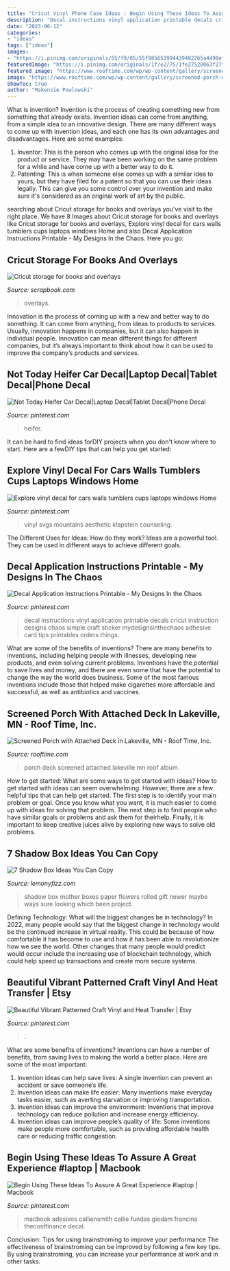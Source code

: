 ```yaml
---
title: "Cricut Vinyl Phone Case Ideas : Begin Using These Ideas To Assure A Great Experience #laptop"
description: "Decal instructions vinyl application printable decals cricut instruction designs chaos simple craft sticker mydesignsinthechaos adhesive card tips printables orders things"
date: "2023-06-12"
categories:
- "ideas"
tags: ["ideas"]
images:
- "https://i.pinimg.com/originals/55/f9/85/55f985653994439482265a4490efb4e9.jpg"
featuredImage: "https://i.pinimg.com/originals/1f/e2/75/1fe27520063f27f136321617c73f38bf.jpg"
featured_image: "https://www.rooftime.com/wp/wp-content/gallery/screened-porch-with-attached-deck-in-lakeville-mn/87922-dsc02163.jpg"
image: "https://www.rooftime.com/wp/wp-content/gallery/screened-porch-with-attached-deck-in-lakeville-mn/87922-dsc02163.jpg"
ShowToc: true
author: "Makenzie Powlowski"
---
```



What is invention?
Invention is the process of creating something new from something that already exists. Invention ideas can come from anything, from a simple idea to an innovative design. There are many different ways to come up with invention ideas, and each one has its own advantages and disadvantages. Here are some examples: 
1. Inventor: This is the person who comes up with the original idea for the product or service. They may have been working on the same problem for a while and have come up with a better way to do it. 
2. Patenting: This is when someone else comes up with a similar idea to yours, but they have filed for a patent so that you can use their ideas legally. This can give you some control over your invention and make sure it's considered as an original work of art by the public. 

	

		
searching about Cricut storage for books and overlays you've visit to the right place. We have 8 Images about Cricut storage for books and overlays like Cricut storage for books and overlays, Explore vinyl decal for cars walls tumblers cups laptops windows Home and also Decal Application Instructions Printable - My Designs In the Chaos. Here you go:
		
    
## Cricut Storage For Books And Overlays

<img loading=lazy src="https://www.scrapbook.com/gallery/source/48/487763/CricutBookStorage.jpg" onerror="this.onerror=null;this.src='https://tse4.mm.bing.net/th?id=OIP.KUfbA6ACnJ-ebfRMps5xWwHaLH&amp;pid=15.1';" alt="Cricut storage for books and overlays">

_Source: scrapbook.com_

>overlays. 

	

Innovation is the process of coming up with a new and better way to do something. It can come from anything, from ideas to products to services. Usually, innovation happens in companies, but it can also happen in individual people. Innovation can mean different things for different companies, but it’s always important to think about how it can be used to improve the company’s products and services.

    
## Not Today Heifer Car Decal|Laptop Decal|Tablet Decal|Phone Decal

<img loading=lazy src="https://i.pinimg.com/736x/d5/3a/d5/d53ad511af5b195a9251fcb0a0d2868c.jpg" onerror="this.onerror=null;this.src='https://tse3.mm.bing.net/th?id=OIP.LQMmB-jREJva84ceF0oPHwHaHa&amp;pid=15.1';" alt="Not Today Heifer Car Decal|Laptop Decal|Tablet Decal|Phone Decal">

_Source: pinterest.com_

>heifer. 

	

It can be hard to find ideas forDIY projects when you don't know where to start. Here are a fewDIY tips that can help you get started: 

    
## Explore Vinyl Decal For Cars Walls Tumblers Cups Laptops Windows Home

<img loading=lazy src="https://i.pinimg.com/736x/8e/04/d0/8e04d08ea1f3196f84d927122076d141.jpg" onerror="this.onerror=null;this.src='https://tse1.mm.bing.net/th?id=OIP.yWr-4XRsJU1STs4Sk6FDwAHaJb&amp;pid=15.1';" alt="Explore vinyl decal for cars walls tumblers cups laptops windows Home">

_Source: pinterest.com_

>vinyl svgs mountains aesthetic klapstein counseling. 

	

The Different Uses for Ideas: How do they work?
Ideas are a powerful tool. They can be used in different ways to achieve different goals.

    
## Decal Application Instructions Printable - My Designs In The Chaos

<img loading=lazy src="https://i.pinimg.com/originals/55/f9/85/55f985653994439482265a4490efb4e9.jpg" onerror="this.onerror=null;this.src='https://tse3.mm.bing.net/th?id=OIP.AOUKcYLYUfDJfhdXV33ukgHaLG&amp;pid=15.1';" alt="Decal Application Instructions Printable - My Designs In the Chaos">

_Source: pinterest.com_

>decal instructions vinyl application printable decals cricut instruction designs chaos simple craft sticker mydesignsinthechaos adhesive card tips printables orders things. 

	

What are some of the benefits of inventions?
There are many benefits to inventions, including helping people with illnesses, developing new products, and even solving current problems. Inventions have the potential to save lives and money, and there are even some that have the potential to change the way the world does business. Some of the most famous inventions include those that helped make cigarettes more affordable and successful, as well as antibiotics and vaccines.

    
## Screened Porch With Attached Deck In Lakeville, MN - Roof Time, Inc.

<img loading=lazy src="https://www.rooftime.com/wp/wp-content/gallery/screened-porch-with-attached-deck-in-lakeville-mn/87922-dsc02163.jpg" onerror="this.onerror=null;this.src='https://tse2.mm.bing.net/th?id=OIP.k0lROaCkZ05AGB3E_uHz-gEgDY&amp;pid=15.1';" alt="Screened Porch with Attached Deck in Lakeville, MN - Roof Time, Inc.">

_Source: rooftime.com_

>porch deck screened attached lakeville mn roof album. 

	

How to get started: What are some ways to get started with ideas?
How to get started with ideas can seem overwhelming. However, there are a few helpful tips that can help get started. The first step is to identify your main problem or goal. Once you know what you want, it is much easier to come up with ideas for solving that problem. The next step is to find people who have similar goals or problems and ask them for theirhelp. Finally, it is important to keep creative juices alive by exploring new ways to solve old problems.

    
## 7 Shadow Box Ideas You Can Copy

<img loading=lazy src="https://lemonyfizz.com/wp-content/uploads/2019/05/mother_shadow_box_9-768x1024.jpg" onerror="this.onerror=null;this.src='https://tse1.mm.bing.net/th?id=OIP.dU-SIlwhbYZZCwLOqjNK4QHaJ4&amp;pid=15.1';" alt="7 Shadow Box Ideas You Can Copy">

_Source: lemonyfizz.com_

>shadow box mother boxes paper flowers rolled gift newer maybe ways sure looking which been project. 

	

Defining Technology: What will the biggest changes be in technology?
In 2022, many people would say that the biggest change in technology would be the continued increase in virtual reality. This could be because of how comfortable it has become to use and how it has been able to revolutionize how we see the world. Other changes that many people would predict would occur include the increasing use of blockchain technology, which could help speed up transactions and create more secure systems.

    
## Beautiful Vibrant Patterned Craft Vinyl And Heat Transfer | Etsy

<img loading=lazy src="https://i.pinimg.com/originals/e0/b2/6c/e0b26cc985ce07278a7004137bad5659.jpg" onerror="this.onerror=null;this.src='https://tse4.mm.bing.net/th?id=OIP.eYSWRjHLKuZPAmD9gf7knwHaJ3&amp;pid=15.1';" alt="Beautiful Vibrant Patterned Craft Vinyl and Heat Transfer | Etsy">

_Source: pinterest.com_

>. 

	

What are some benefits of inventions?
Inventions can have a number of benefits, from saving lives to making the world a better place. Here are some of the most important: 
1. Invention ideas can help save lives: A single invention can prevent an accident or save someone’s life. 
2. Invention ideas can make life easier: Many inventions make everyday tasks easier, such as averting starvation or improving transportation. 
3. Invention ideas can improve the environment: Inventions that improve technology can reduce pollution and increase energy efficiency. 
4. Invention ideas can improve people’s quality of life: Some inventions make people more comfortable, such as providing affordable health care or reducing traffic congestion.

    
## Begin Using These Ideas To Assure A Great Experience #laptop | Macbook

<img loading=lazy src="https://i.pinimg.com/originals/1f/e2/75/1fe27520063f27f136321617c73f38bf.jpg" onerror="this.onerror=null;this.src='https://tse4.mm.bing.net/th?id=OIP.FW-O75E6E8ZRPRH7NOrNpAHaJ4&amp;pid=15.1';" alt="Begin Using These Ideas To Assure A Great Experience #laptop | Macbook">

_Source: pinterest.com_

>macbook adesivos calliensmith callie fundas giedam francina thecostfinance decal. 

	

Conclusion: Tips for using brainstroming to improve your performance
The effectiveness of brainstroming can be improved by following a few key tips. By using brainstroming, you can increase your performance at work and in other tasks.

